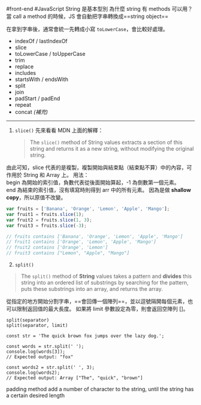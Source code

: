 #front-end #JavaScript 
String 是基本型別
為什麼 string 有 methods 可以用？
當 call a method 的時候，JS 會自動把字串轉換成==string object==

在拿到字串後，通常會統一先轉成小寫 `toLowerCase`，會比較好處理。

- indexOf / lastIndexOf
- slice
- toLowerCase / toUpperCase
- trim
- replace
- includes
- startsWith / endsWith
- split
- join
- padStart / padEnd
- repeat
- concat *(補充)*

---

1. `slice()`
先來看看 MDN 上面的解釋：
   > The `slice()` method of String values extracts a section of this string and returns it as a new string, without modifying the original string.

由此可知，slice 代表的是複製，複製開始與結束點（結束點不算）中的內容，可作用於 String 和 Array 上。
用法：  
begin 為開始的索引值，負數代表從後面開始算起，-1 為倒數第一個元素。  
end 為結束的索引值，沒有填寫時則得到 arr 中的所有元素。
因為是做 **shallow copy**，所以原值不改變。
```javascript
var fruits = ['Banana', 'Orange', 'Lemon', 'Apple', 'Mango'];
var fruit1 = fruits.slice(1);
var fruit2 = fruits.slice(1, 3);
var fruit3 = fruits.slice(-3);

// fruits contains ['Banana', 'Orange', 'Lemon', 'Apple', 'Mango']
// fruit1 contains ['Orange', 'Lemon', 'Apple', 'Mango']
// fruit2 contains ['Orange', 'Lemon']
// fruit3 contains ["Lemon", "Apple", "Mango"]
```

2. `split()`

> The `split()` method of **String** values takes a pattern and **divides** this string into an ordered list of substrings by searching for the pattern, puts these substrings into an array, and returns the array.

從指定的地方開始分割字串，==會回傳一個陣列==，並以逗號隔開每個元素，也可以限制返回值的最大長度。
如果將 limit 參數設定為零，則會返回空陣列 []。
```
split(separator)
split(separator, limit)
```

```JS
const str = 'The quick brown fox jumps over the lazy dog.';

const words = str.split(' ');
console.log(words[3]);
// Expected output: "fox"

const words2 = str.split(' ', 3);
console.log(words2);
// Expected output: Array ["The", "quick", "brown"]

```

padding method
add a number of character to the string, until the string has a certain desired length
